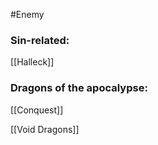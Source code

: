 #Enemy


### Sin-related:
[[Halleck]]

### Dragons of the apocalypse:
[[Conquest]]

[[Void Dragons]]
